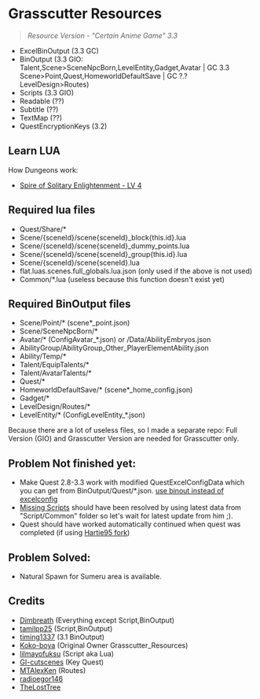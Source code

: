 # Grasscutter Resources
> <em>Resource Version - "Certain Anime Game" 3.3</em><br/>

- ExcelBinOutput (3.3 GC)
- BinOutput (3.3 GIO: Talent,Scene>SceneNpcBorn,LevelEntity,Gadget,Avatar | GC 3.3 Scene>Point,Quest,HomeworldDefaultSave | GC ?.? LevelDesign>Routes)
- Scripts (3.3 GIO)
- Readable (??)
- Subtitle (??)
- TextMap (??)
- QuestEncryptionKeys (3.2)

## Learn LUA
 How Dungeons work:
- [Spire of Solitary Enlightenment - LV 4](Resources/Scripts/Scene/40653/scene40653_group240653001.lua)
## Required lua files
- Quest/Share/*
- Scene/{sceneId}/scene{sceneId}_block{this.id}.lua
- Scene/{sceneId}/scene{sceneId}_dummy_points.lua
- Scene/{sceneId}/scene{sceneId}_group{this.id}.lua
- Scene/{sceneId}/scene{sceneId}.lua
- flat.luas.scenes.full_globals.lua.json (only used if the above is not used)
- Common/*.lua (useless because this function doesn't exist yet)
## Required BinOutput files
- Scene/Point/* (scene*_point.json)
- Scene/SceneNpcBorn/*
- Avatar/* (ConfigAvatar_*.json) or /Data/AbilityEmbryos.json
- AbilityGroup/AbilityGroup_Other_PlayerElementAbility.json
- Ability/Temp/*
- Talent/EquipTalents/*
- Talent/AvatarTalents/*
- Quest/*
- HomeworldDefaultSave/* (scene*_home_config.json)
- Gadget/*
- LevelDesign/Routes/*
- LevelEntity/* (ConfigLevelEntity_*.json)

Because there are a lot of useless files, so I made a separate repo: Full Version (GIO) and Grasscutter Version are needed for Grasscutter only.

## Problem Not finished yet:
- Make Quest 2.8-3.3 work with modified QuestExcelConfigData which you can get from BinOutput/Quest/*.json. [use binout instead of excelconfig](https://github.com/Hartie95/Grasscutter/commit/0284de81563d30afb81733d7a3523a97419eb977)
- [Missing Scripts](https://github.com/Hartie95/Grasscutter/wiki/missing-scripts) should have been resolved by using latest data from "Script/Common" folder so let's wait for latest update from him ;).
- Quest should have worked automatically continued when quest was completed (if using [Hartie95 fork](https://github.com/Hartie95/Grasscutter/wiki/The-Outlander-Who-Caught-the-Wind-(Prologue-Act-1)))

## Problem Solved:
- Natural Spawn for Sumeru area is available.

## Credits 
 - [Dimbreath](https://github.com/Dimbreath) (Everything except Script,BinOutput) <br/>
 - [tamilpp25](https://github.com/tamilpp25/Grasscutter_Resources) (Script,BinOutput) <br/> 
 - [timing1337](https://github.com/timing1337/GenshinData) (3.1 BinOutput) <br/>
 - [Koko-boya](https://github.com/Koko-boya) (Original Owner Grasscutter_Resources) <br/>
 - [lilmayofuksu](https://github.com/lilmayofuksu/animepython) (Script aka Lua)<br/>
 - [GI-cutscenes](https://github.com/ToaHartor/GI-cutscenes/) (Key Quest) <br/>
 - [MTAlexKen](https://github.com/MTAlexKen/Genshin-resources) (Routes)<br/>
 - [radioegor146](https://github.com/radioegor146) <br/>
 - [TheLostTree](https://github.com/TheLostTree) <br/>